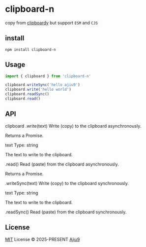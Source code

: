 # clipboard-n

copy from [clipboardy](https://github.com/sindresorhus/clipboardy) but support `ESM` and `CJS`

## install
```
npm install clipboard-n
```

## Usage
```ts
import { clipboard } from 'clipboard-n'

clipboard.writeSync('hello ajiu9')
clipboard.write('hello world')
clipboard.readSync()
clipboard.read()
```

## API
clipboard
.write(text)
Write (copy) to the clipboard asynchronously.

Returns a Promise.

text
Type: string

The text to write to the clipboard.

.read()
Read (paste) from the clipboard asynchronously.

Returns a Promise.

.writeSync(text)
Write (copy) to the clipboard synchronously.

text
Type: string

The text to write to the clipboard.

.readSync()
Read (paste) from the clipboard synchronously.

## License

[MIT](./LICENSE) License © 2025-PRESENT [Ajiu9](https://github.com/ajiu9)
